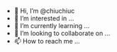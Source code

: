 - 👋 Hi, I’m @chiuchiuc
- 👀 I’m interested in ...
- 🌱 I’m currently learning ...
- 💞️ I’m looking to collaborate on ...
- 📫 How to reach me ...

<!---
chiuchiuc/chiuchiuc is a ✨ special ✨ repository because its `README.md` (this file) appears on your GitHub profile.
You can click the Preview link to take a look at your changes.
--->
